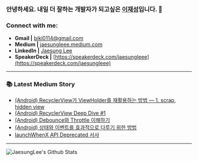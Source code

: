 ### 안녕하세요. 내일 더 잘하는 개발자가 되고싶은 [이재성][notion]입니다. 👋

<!-- ### Who am I
- 🔭 I’m currently working on a [personal project][website]!
- 🌱 I’m currently learning Data Science and Analytics 🤣
- 👯 I’m looking to collaborate with other content creators
- 🥅 2020 Goals: Give impact to society
- ⚡ Fun fact: I love blogging, reading books, and drawing -->

<!-- <br /> -->

### Connect with me:
* **Gmail |** [biki0114@gmail.com](mailto:biki0114@gmail.com)
* **Medium |** [jaesungleee.medium.com](https://jaesungleee.medium.com/)
* **LinkedIn |** [Jaesung Lee](https://www.linkedin.com/in/jaesung-lee-814a66210/)
* **SpeakerDeck |** [https://speakerdeck.com/jaesungleee](https://speakerdeck.com/jaesungleee)
  

---

### 📚 Latest Medium Story
<!-- MEDIUM-STORY-LIST:START -->
- [&lpar;Android&rpar; RecyclerView가 ViewHolder를 재활용하는 방법 — 1. scrap, hidden view](https://medium.com/jaesung-dev/android-recyclerview-deep-dive-2-fea902e8b634?source=rss-1de6c2ced51------2)
- [&lpar;Android&rpar; RecyclerView Deep Dive #1](https://medium.com/jaesung-dev/android-recyclerview-deep-dive-1-470a5ec74ada?source=rss-1de6c2ced51------2)
- [&lpar;Android&rpar; Debounce와 Throttle 이해하기](https://medium.com/jaesung-dev/android-debounce%EC%99%80-throttle-%EC%9D%B4%ED%95%B4%ED%95%98%EA%B8%B0-e6da12d18d26?source=rss-1de6c2ced51------2)
- [&lpar;Android&rpar; 상태와 이벤트를 효과적으로 다루기 위한 방법](https://medium.com/jaesung-dev/android-%EC%83%81%ED%83%9C%EC%99%80-%EC%9D%B4%EB%B2%A4%ED%8A%B8%EB%A5%BC-%ED%9A%A8%EA%B3%BC%EC%A0%81%EC%9C%BC%EB%A1%9C-%EB%8B%A4%EB%A3%A8%EA%B8%B0-%EC%9C%84%ED%95%9C-%EB%B0%A9%EB%B2%95-fef79f572189?source=rss-1de6c2ced51------2)
- [launchWhenX API Deprecated 서사](https://medium.com/jaesung-dev/launchwhenx-api-deprecated-%EC%84%9C%EC%82%AC-16c81e1a1073?source=rss-1de6c2ced51------2)
<!-- MEDIUM-STORY-LIST:END -->

---

<img align="left" alt="JaesungLee's Github Stats" src="https://github-readme-stats.vercel.app/api?username=JaesungLeee&count_private=true&show_icons=true&theme=dark" />

[notion]: https://dev-wotjd.notion.site/Android-d556488b12ef4f108e54c1d67bc6f07e